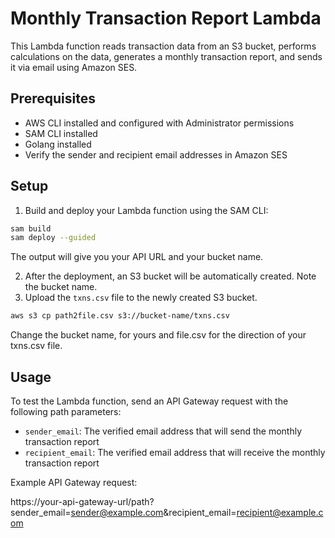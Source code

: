 # Monthly Transaction Report Lambda

This Lambda function reads transaction data from an S3 bucket, performs calculations on the data, generates a monthly transaction report, and sends it via email using Amazon SES.

## Prerequisites

- AWS CLI installed and configured with Administrator permissions
- SAM CLI installed
- Golang installed
- Verify the sender and recipient email addresses in Amazon SES

## Setup

1. Build and deploy your Lambda function using the SAM CLI:

```bash
sam build
sam deploy --guided
```
The output will give you your API URL and your bucket name.

2. After the deployment, an S3 bucket will be automatically created. Note the bucket name.
3. Upload the `txns.csv` file to the newly created S3 bucket. 
```bash
aws s3 cp path2file.csv s3://bucket-name/txns.csv
```
Change the bucket name, for yours and file.csv for the direction of your txns.csv file.

## Usage

To test the Lambda function, send an API Gateway request with the following path parameters:

- `sender_email`: The verified email address that will send the monthly transaction report
- `recipient_email`: The verified email address that will receive the monthly transaction report

Example API Gateway request:

https://your-api-gateway-url/path?sender_email=sender@example.com&recipient_email=recipient@example.com

